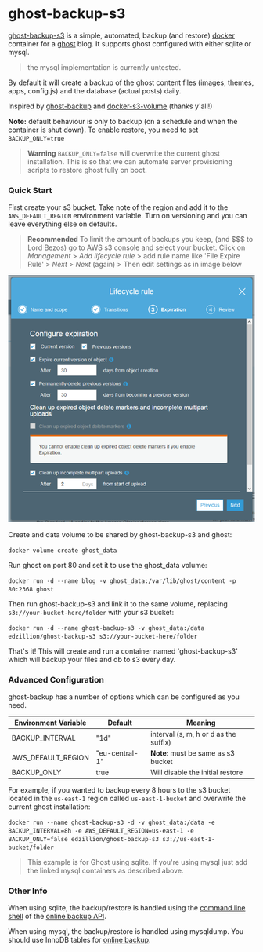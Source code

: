 # ghost-backup-s3

[ghost-backup-s3] is a simple, automated, backup (and restore) [docker] container for a [ghost] blog. It supports ghost configured with either sqlite or mysql. 
> the mysql implementation is currently untested.

By default it will create a backup of the ghost content files (images, themes, apps, config.js) and the database (actual posts) daily.

Inspired by [ghost-backup] and [docker-s3-volume] (thanks y'all!)

**Note:** default behaviour is only to backup (on a schedule and when the container is shut down). To enable restore, you need to set `BACKUP_ONLY=true`
> **Warning** `BACKUP_ONLY=false` will overwrite the current ghost installation. This is so that we can automate server provisioning scripts to restore ghost fully on boot.

### Quick Start

First create your s3 bucket. Take note of the region and add it to the `AWS_DEFAULT_REGION` environment variable. Turn on versioning and you can leave everything else on defaults.

> **Recommended** To limit the amount of backups you keep, (and $$$ to Lord Bezos) go to AWS s3 console and select your bucket. Click on _Management_ > _Add lifecycle rule_ > add rule name like 'File Expire Rule' > _Next_ > _Next_ (again) > Then edit settings as in image below

![add bucket lifecycle rule](https://raw.githubusercontent.com/edzillion/ghost-backup-s3/master/readme_screenshot_1.png)

Create and data volume to be shared by ghost-backup-s3 and ghost:

`docker volume create ghost_data`

Run ghost on port 80 and set it to use the ghost_data volume:

`docker run -d --name blog -v ghost_data:/var/lib/ghost/content -p 80:2368 ghost`

Then run ghost-backup-s3 and link it to the same volume, replacing `s3://your-bucket-here/folder` with your s3 bucket:

`docker run -d --name ghost-backup-s3 -v ghost_data:/data edzillion/ghost-backup-s3 s3://your-bucket-here/folder`

That's it! This will create and run a container named 'ghost-backup-s3' which will backup your files and db to s3 every day.

### Advanced Configuration
ghost-backup has a number of options which can be configured as you need. 

| Environment Variable  | Default       | Meaning           |
| --------------------- | ------------- | ----------------- | 
| BACKUP_INTERVAL       | "1d"   | interval (s, m, h or d as the suffix)|
| AWS_DEFAULT_REGION       | "eu-central-1"    | **Note:** must be same as s3 bucket|
| BACKUP_ONLY  | true            | Will disable the initial restore|

For example, if you wanted to backup every 8 hours to the s3 bucket located in the `us-east-1` region called `us-east-1-bucket` and overwrite the current ghost installation:

`docker run --name ghost-backup-s3 -d -v ghost_data:/data -e BACKUP_INTERVAL=8h -e AWS_DEFAULT_REGION=us-east-1 -e BACKUP_ONLY=false edzillion/ghost-backup-s3 s3://us-east-1-bucket/folder`

> This example is for Ghost using sqlite. If you're using mysql just add the linked mysql containers as described above.

### Other Info
When using sqlite, the backup/restore is handled using the [command line shell] of the [online backup API].

When using mysql, the backup/restore is handled using mysqldump. You should use InnoDB tables for [online backup].

 [ghost-backup-s3]: https://github.com/edzillion/ghost-backup-s3
 [docker]: https://www.docker.com/
 [ghost]: https://ghost.org/
 [ghost-backup]: https://github.com/bennetimo/ghost-backup
 [docker-s3-volume]: https://github.com/elementar/docker-s3-volume
 [configuration]: http://support.ghost.org/config/#database
 [command line shell]: https://www.sqlite.org/cli.html
 [online backup API]: https://www.sqlite.org/backup.html
 [online backup]: https://dev.mysql.com/doc/refman/5.5/en/mysqldump.html